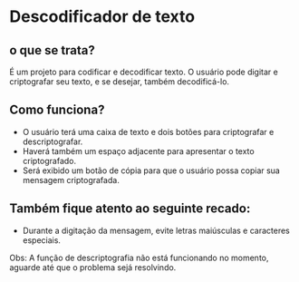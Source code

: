 # Descodificador de texto 
## o que se trata?
É um projeto para codificar e decodificar texto. O usuário pode digitar e criptografar seu texto, e se desejar, também decodificá-lo.
## Como funciona?
- O usuário terá uma caixa de texto e dois botões para criptografar e descriptografar.
- Haverá também um espaço adjacente para apresentar o texto criptografado.
- Será exibido um botão de cópia para que o usuário possa copiar sua mensagem criptografada.
## Também fique atento ao seguinte recado:
- Durante a digitação da mensagem, evite letras maiúsculas e caracteres especiais.

Obs: A função de descriptografia não está funcionando no momento, aguarde até que o problema sejá resolvindo.
